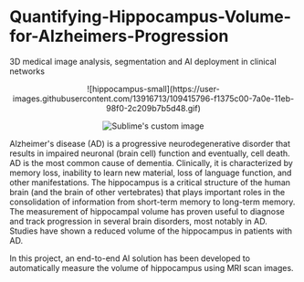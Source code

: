 # Quantifying-Hippocampus-Volume-for-Alzheimers-Progression
3D medical image analysis, segmentation and AI deployment in clinical networks
<p align="center">
  ![hippocampus-small](https://user-images.githubusercontent.com/13916713/109415796-f1375c00-7a0e-11eb-98f0-2c209b7b5d48.gif)
</p>

<p align="center">
  <img src="https://user-images.githubusercontent.com/13916713/109415796-f1375c00-7a0e-11eb-98f0-2c209b7b5d48.gif" alt="Sublime's custom image"/>
</p>

Alzheimer's disease (AD) is a progressive neurodegenerative disorder that results in impaired neuronal (brain cell) function and eventually, cell death. AD is the most common cause of dementia. Clinically, it is characterized by memory loss, inability to learn new material, loss of language function, and other manifestations. The hippocampus is a critical structure of the human brain (and the brain of other vertebrates) that plays important roles in the consolidation of information from short-term memory to long-term memory. The measurement of hippocampal volume has proven useful to diagnose and track progression in several brain disorders, most notably in AD. Studies have shown a reduced volume of the hippocampus in patients with AD.

In this project, an end-to-end AI solution has been developed to automatically measure the volume of hippocampus using MRI scan images.

